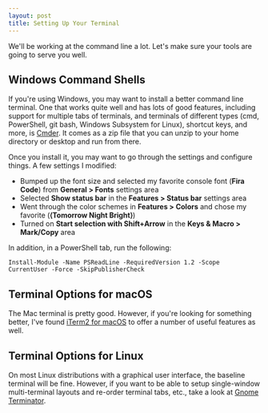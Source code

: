 ```yaml
---
layout: post
title: Setting Up Your Terminal
---
```

We'll be working at the command line a lot. Let's make sure your tools are going to serve you well.

## Windows Command Shells

If you're using Windows, you may want to install a better command line terminal. One that works quite well and has lots of good features, including support for multiple tabs of terminals, and terminals of different types (cmd, PowerShell, git bash, Windows Subsystem for Linux), shortcut keys, and more, is [Cmder](https://cmder.net). It comes as a zip file that you can unzip to your home directory or desktop and run from there.

Once you install it, you may want to go through the settings and configure things. A few settings I modified:

* Bumped up the font size and selected my favorite console font (**Fira Code**) from **General > Fonts** settings area
* Selected **Show status bar** in the **Features > Status bar** settings area
* Went through the color schemes in  **Features > Colors** and chose my favorite (**&lang;Tomorrow Night Bright&rang;**)
* Turned on **Start selection with Shift+Arrow** in the **Keys &amp; Macro > Mark/Copy** area

In addition, in a PowerShell tab, run the following:

```{PowerShell}
Install-Module -Name PSReadLine -RequiredVersion 1.2 -Scope CurrentUser -Force -SkipPublisherCheck
```

## Terminal Options for macOS

The Mac terminal is pretty good. However, if you're looking for something better, I've found [iTerm2 for macOS](https://iterm2.com/) to offer a number of useful features as well.

## Terminal Options for Linux

On most Linux distributions with a graphical user interface, the baseline terminal will be fine. However, if you want to be able to setup single-window multi-terminal layouts and re-order terminal tabs, etc., take a look at [Gnome Terminator](https://gnometerminator.blogspot.com/p/introduction.html).
